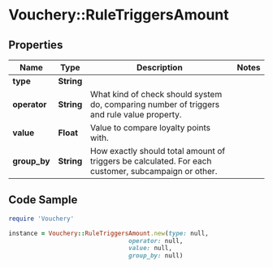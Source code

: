 # Vouchery::RuleTriggersAmount

## Properties

Name | Type | Description | Notes
------------ | ------------- | ------------- | -------------
**type** | **String** |  | 
**operator** | **String** | What kind of check should system do, comparing number of triggers and rule value property. | 
**value** | **Float** | Value to compare loyalty points with. | 
**group_by** | **String** | How exactly should total amount of triggers be calculated. For each customer, subcampaign or other. | 

## Code Sample

```ruby
require 'Vouchery'

instance = Vouchery::RuleTriggersAmount.new(type: null,
                                 operator: null,
                                 value: null,
                                 group_by: null)
```


